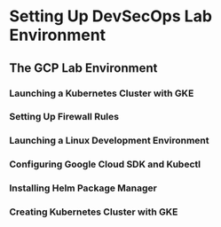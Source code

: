 # Setting Up DevSecOps Lab Environment

## The GCP Lab Environment

### Launching a Kubernetes Cluster with GKE

### Setting Up Firewall Rules

### Launching a Linux Development Environment

### Configuring Google Cloud SDK and Kubectl

### Installing Helm Package Manager

### Creating Kubernetes Cluster with GKE
